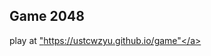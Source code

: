 ## Game 2048
play at <a href = "https://ustcwzyu.github.io/game">"https://ustcwzyu.github.io/game"</a>
